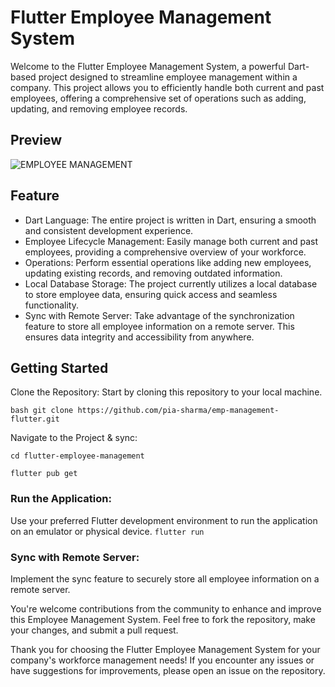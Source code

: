 # Flutter Employee Management System
Welcome to the Flutter Employee Management System, a powerful Dart-based project designed to streamline employee management within a company. This project allows you to efficiently handle both current and past employees, offering a comprehensive set of operations such as adding, updating, and removing employee records.

## Preview
![EMPLOYEE MANAGEMENT](https://github.com/pia-sharma/emp-management-flutter/assets/130853965/c3aba392-5fa5-48c5-8fb9-e8a030eb495b)


## Feature
- Dart Language: The entire project is written in Dart, ensuring a smooth and consistent development experience.
- Employee Lifecycle Management: Easily manage both current and past employees, providing a comprehensive overview of your workforce.
- Operations: Perform essential operations like adding new employees, updating existing records, and removing outdated information.
- Local Database Storage: The project currently utilizes a local database to store employee data, ensuring quick access and seamless functionality.
- Sync with Remote Server: Take advantage of the synchronization feature to store all employee information on a remote server. This ensures data integrity and accessibility from anywhere.


## Getting Started

Clone the Repository: Start by cloning this repository to your local machine.

```bash git clone https://github.com/pia-sharma/emp-management-flutter.git```

Navigate to the Project & sync:

`cd flutter-employee-management`

```flutter pub get```

### Run the Application: 
Use your preferred Flutter development environment to run the application on an emulator or physical device. 
```flutter run```

### Sync with Remote Server:
Implement the sync feature to securely store all employee information on a remote server.

You're welcome contributions from the community to enhance and improve this Employee Management System. Feel free to fork the repository, make your changes, and submit a pull request.

Thank you for choosing the Flutter Employee Management System for your company's workforce management needs! If you encounter any issues or have suggestions for improvements, please open an issue on the repository.
